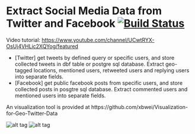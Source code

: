 # Extract Social Media Data from Twitter and Facebook  [![Build Status](https://travis-ci.org/xbwei/Data-Mining-on-Social-Media.svg?branch=master)](https://travis-ci.org/xbwei/Data-Mining-on-Social-Media)

Video tutorial: https://www.youtube.com/channel/UCwtRYX-OsUj4VHLic2XQYog/featured

<ul>

<li>[Twitter] get tweets by defined query or specific users, and store collected tweets in dbf table or postgre sql database. Extract geo-tagged locations, mentioned users, retweeted users and replying users into separate fields.</li>
<li>[Facebook] get public facebook posts from specific users, and store collected posts in posgtre sql database. Extract commented users and mentioned users into separate fields.</li>
</ul>
An visualization tool is provided at https://github.com/xbwei/Visualization-for-Geo-Twitter-Data

![alt tag](https://raw.github.com/xbwei/GetTwitter/master/twittetext.png)
![alt tag](https://raw.githubusercontent.com/xbwei/GetTwitter/master/tweet2.gif)

